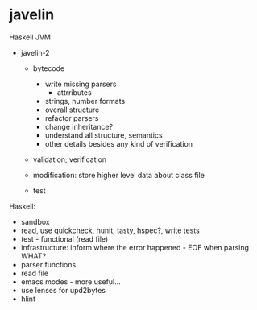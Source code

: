 javelin
=======

Haskell JVM

* javelin-2
  * bytecode
    * write missing parsers
      * attrributes
    * strings, number formats
    * overall structure
    * refactor parsers
    * change inheritance?
    * understand all structure, semantics
    * other details besides any kind of verification

  * validation, verification

  * modification: store higher level data about class file

  * test

Haskell:
* sandbox
* read, use quickcheck, hunit, tasty, hspec?, write tests
* test - functional (read file)
* infrastructure: inform where the error happened - EOF when parsing WHAT?
* parser functions
* read file
* emacs modes - more useful...
* use lenses for upd2bytes
* hlint
